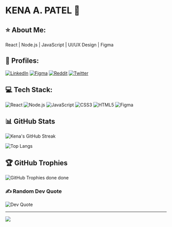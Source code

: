 
# KENA A. PATEL 🐯

## ⭐️ About Me:

React | Node.js | JavaScript | UI/UX Design | Figma


## 👤 Profiles:

[![LinkedIn](https://img.shields.io/badge/LinkedIn-%230077B5.svg?logo=linkedin&logoColor=white)]( http://www.linkedin.com/in/thekenapatel) 
[![Figma](https://img.shields.io/badge/Figma-%23F24E1E.svg?logo=figma&logoColor=white)](https://figma.com/@kenapatel)
[![Reddit](https://img.shields.io/badge/Reddit-%23FF4500.svg?logo=Reddit&logoColor=white)](https://www.reddit.com/user/thekenapatel) 
[![Twitter](https://img.shields.io/badge/Twitter-%231DA1F2.svg?logo=Twitter&logoColor=white)](https://x.com/thekenapatel)


## 💻 Tech Stack:

![React](https://img.shields.io/badge/react-%2320232a.svg?style=for-the-badge&logo=react&logoColor=%2361DAFB) 
![Node.js](https://img.shields.io/badge/Node.js-339933?style=for-the-badge&logo=nodedotjs&logoColor=white) 
![JavaScript](https://img.shields.io/badge/javascript-%23323330.svg?style=for-the-badge&logo=javascript&logoColor=%23F7DF1E) 
![CSS3](https://img.shields.io/badge/css3-%231572B6.svg?style=for-the-badge&logo=css3&logoColor=white) 
![HTML5](https://img.shields.io/badge/html5-%23E34F26.svg?style=for-the-badge&logo=html5&logoColor=white) 
![Figma](https://img.shields.io/badge/Figma-%23F24E1E.svg?style=for-the-badge&logo=figma&logoColor=white)


## 📊 GitHub Stats

![Kena's GitHub Streak](https://github-readme-streak-stats.herokuapp.com/?user=thekenapatel&theme=dark&hide_border=false)

![Top Langs](https://github-readme-stats.vercel.app/api/top-langs/?username=thekenapatel&theme=dark&hide_border=false&layout=compact)


## 🏆 GitHub Trophies

![GitHub Trophies](https://github-profile-trophy.vercel.app/?username=thekenapatel&theme=dracula&no-frame=false&no-bg=true&margin-w=4)
done done

### ✍️ Random Dev Quote

![Dev Quote](https://quotes-github-readme.vercel.app/api?type=horizontal&theme=radical)

---

[![](https://visitcount.itsvg.in/api?id=thekenapatel&icon=0&color=0)](https://visitcount.itsvg.in)


